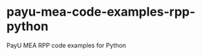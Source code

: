 payu-mea-code-examples-rpp-python
=================================

PayU MEA RPP code examples for Python
